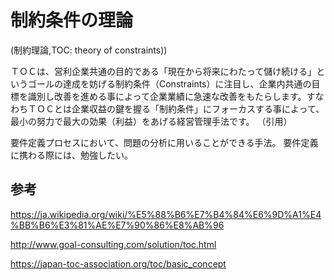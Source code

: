 # 制約条件の理論 

(制約理論,TOC: theory of constraints))

ＴＯＣは、営利企業共通の目的である「現在から将来にわたって儲け続ける」というゴールの達成を妨げる制約条件（Constraints）に注目し、企業内共通の目標を識別し改善を進める事によって企業業績に急速な改善をもたらします。すなわちＴＯＣとは企業収益の鍵を握る「制約条件」にフォーカスする事によって、最小の努力で最大の効果（利益）をあげる経営管理手法です。
（引用）

要件定義プロセスにおいて、問題の分析に用いることができる手法。
要件定義に携わる際には、勉強したい。


## 参考

https://ja.wikipedia.org/wiki/%E5%88%B6%E7%B4%84%E6%9D%A1%E4%BB%B6%E3%81%AE%E7%90%86%E8%AB%96

http://www.goal-consulting.com/solution/toc.html

https://japan-toc-association.org/toc/basic_concept
